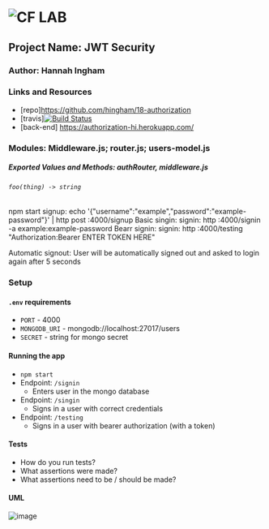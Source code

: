 ![CF](http://i.imgur.com/7v5ASc8.png) LAB
=================================================

## Project Name: JWT Security

### Author: Hannah Ingham

### Links and Resources
* [repo]https://github.com/hingham/18-authorization
* [travis][![Build Status](https://www.travis-ci.com/hingham/18-authorization.svg?branch=master)](https://www.travis-ci.com/hingham/18-authorization)
* [back-end] https://authorization-hi.herokuapp.com/ 

### Modules: Middleware.js; router.js; users-model.js

##### Exported Values and Methods: authRouter, middleware.js

###### `foo(thing) -> string`
npm start
signup: echo '{"username":"example","password":"example-password"}' | http post :4000/signup
Basic singin: signin: http :4000/signin -a example:example-password
Bearr signin: signin: http :4000/testing "Authorization:Bearer ENTER TOKEN HERE"

Automatic signout: User will be automatically signed out and asked to login again after 5 seconds


### Setup
#### `.env` requirements
* `PORT` - 4000
* `MONGODB_URI` - mongodb://localhost:27017/users
* `SECRET` - string for mongo secret

#### Running the app
* `npm start`
* Endpoint: `/signin`
  * Enters user in the mongo database
* Endpoint: `/singin`
  * Signs in a user with correct credentials
* Endpoint: `/testing`
  * Signs in a user with bearer authorization (with a token)
 

#### Tests
* How do you run tests?
* What assertions were made?
* What assertions need to be / should be made?

#### UML
![image](./auth-server/assets/authorize-uml.JPG)


